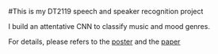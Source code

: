 #This is my DT2119 speech and speaker recognition project

I build an attentative CNN to classify music and mood genres.

For details, please refers to the [poster]() and the [paper]()
